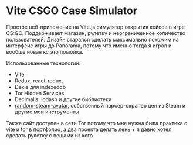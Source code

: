 # Vite CSGO Case Simulator

Простое веб-приложение на Vite.js симулятор открытия кейсов в игре CS:GO. Поддерживает магазин, рулетку и неограниченное количество пользователей. Дизайн старался сделать максимально похожим на интерфейс игры до Panorama, потому что именно тогда я играл и вообще новая кс это помойка.

Использованные технологии:

- Vite
- Redux, react-redux,
- Dexie для indexeddb
- Tor Hidden Services
- Decimaljs, lodash и другие библиотеки
- [random-steam-avatar](https://www.npmjs.com/package/random-steam-avatar), собственный парсер-скрапер цен из Steam и другие мои инструменты

Также сайт доступен в сети Tor потому что мне нужна была практика с vite и tor в портфолио, а два проекта делать лень + я давно хотел сделать рулетку с вещами из ксго. 
